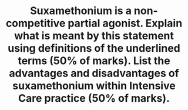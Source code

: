 ---
title: "Suxamethonium is a non-competitive partial agonist. Explain what is meant by this statement using definitions of the underlined terms (50% of marks). List the advantages and disadvantages of suxamethonium within Intensive Care practice (50% of marks)."
entityType: SAQ
exam: PEX
college: CICM
year: 2012
sitting: B
question: 02
passRate: 59
lo:
EC_expectedDomains:
- "For a good answer candidates were expected to mention that an agonist is a drug that elicits a maximal response on binding to a receptor."
- "A partial agonist has intrinsic affinity with only partial efficacy and hence is unable to elicit a maximal response."
- "A competitive drug acts at the same binding site of a receptor as an endogenous ligand (e.g. acetylcholine at the neuromuscular junction) and its action therefore is surmountable with increasing concentrations of drug and how this concept relates to suxemethonium."
- "For the remainder of the question, Candidates were expected to mention the advantages and disadvantages of suxamethonium within Intensive Care practice."
EC_extraCredit:
- "Good answers included a systematic approach and use of tables and/or well organised lists."
EC_errorsCommon:
---